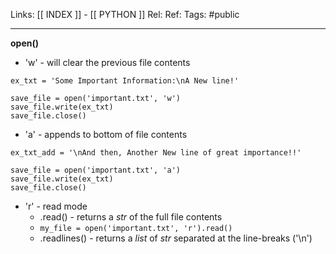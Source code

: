 Links: [[ INDEX ]] - [[ PYTHON ]]
Rel: 
Ref: 
Tags: #public 


--- 

**open()**
- 'w' - will clear the previous file contents
```
ex_txt = 'Some Important Information:\nA New line!'

save_file = open('important.txt', 'w')
save_file.write(ex_txt)
save_file.close()
```
- 'a' - appends to bottom of file contents
```
ex_txt_add = '\nAnd then, Another New line of great importance!!'

save_file = open('important.txt', 'a')
save_file.write(ex_txt)
save_file.close()
```
- 'r' - read mode
	- .read() - returns a *str* of the full file contents
	- ```my_file = open('important.txt', 'r').read()```
	- .readlines() - returns a *list* of *str* separated at the line-breaks ('\\n')